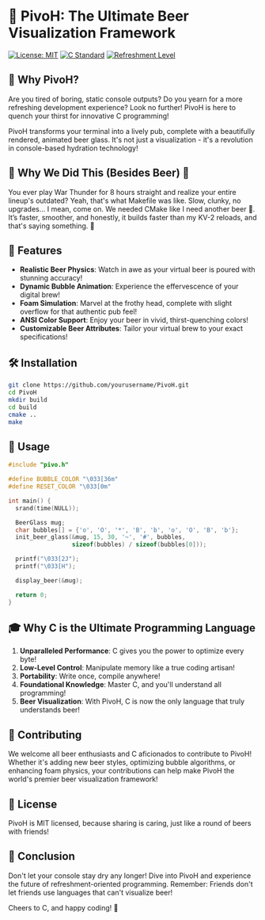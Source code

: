 # 🍺 PivoH: The Ultimate Beer Visualization Framework

[![License: MIT](https://img.shields.io/badge/License-MIT-yellow.svg)](https://opensource.org/licenses/MIT)
[![C Standard](https://img.shields.io/badge/C-C99-blue.svg)](https://en.wikipedia.org/wiki/C99)
[![Refreshment Level](https://img.shields.io/badge/Refreshment-100%25-brightgreen.svg)](https://en.wikipedia.org/wiki/Beer)

## 🚀 Why PivoH?

Are you tired of boring, static console outputs? Do you yearn for a more refreshing development experience? Look no further! PivoH is here to quench your thirst for innovative C programming!

PivoH transforms your terminal into a lively pub, complete with a beautifully rendered, animated beer glass. It's not just a visualization - it's a revolution in console-based hydration technology!

## 🍗 Why We Did This (Besides Beer) 🍗

You ever play War Thunder for 8 hours straight and realize your entire lineup's outdated? Yeah, that's what Makefile was like. Slow, clunky, no upgrades... I mean, come on. We needed CMake like I need another beer 🍺. It’s faster, smoother, and honestly, it builds faster than my KV-2 reloads, and that's saying something. 🍻

## 🌟 Features

- **Realistic Beer Physics**: Watch in awe as your virtual beer is poured with stunning accuracy!
- **Dynamic Bubble Animation**: Experience the effervescence of your digital brew!
- **Foam Simulation**: Marvel at the frothy head, complete with slight overflow for that authentic pub feel!
- **ANSI Color Support**: Enjoy your beer in vivid, thirst-quenching colors!
- **Customizable Beer Attributes**: Tailor your virtual brew to your exact specifications!

## 🛠 Installation

```bash
git clone https://github.com/yourusername/PivoH.git
cd PivoH
mkdir build
cd build
cmake ..
make
```

## 🍻 Usage

```c
#include "pivo.h"

#define BUBBLE_COLOR "\033[36m"
#define RESET_COLOR "\033[0m"

int main() {
  srand(time(NULL));

  BeerGlass mug;
  char bubbles[] = {'o', 'O', '*', 'B', 'b', 'o', 'O', 'B', 'b'};
  init_beer_glass(&mug, 15, 30, '~', '#', bubbles,
                  sizeof(bubbles) / sizeof(bubbles[0]));

  printf("\033[2J");
  printf("\033[H");

  display_beer(&mug);

  return 0;
}

```

## 🎓 Why C is the Ultimate Programming Language

1. **Unparalleled Performance**: C gives you the power to optimize every byte!
2. **Low-Level Control**: Manipulate memory like a true coding artisan!
3. **Portability**: Write once, compile anywhere!
4. **Foundational Knowledge**: Master C, and you'll understand all programming!
5. **Beer Visualization**: With PivoH, C is now the only language that truly understands beer!

## 🤝 Contributing

We welcome all beer enthusiasts and C aficionados to contribute to PivoH! Whether it's adding new beer styles, optimizing bubble algorithms, or enhancing foam physics, your contributions can help make PivoH the world's premier beer visualization framework!

## 📜 License

PivoH is MIT licensed, because sharing is caring, just like a round of beers with friends!

## 🎉 Conclusion

Don't let your console stay dry any longer! Dive into PivoH and experience the future of refreshment-oriented programming. Remember: Friends don't let friends use languages that can't visualize beer!

Cheers to C, and happy coding! 🍻
